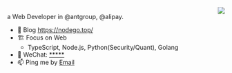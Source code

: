 <img align="right" src="https://github-readme-stats.vercel.app/api?username=ycjcl868&show_icons=true&icon_color=ad0d52&text_color=24292e&bg_color=ffffff&hide_title=true" />

a Web Developer in @antgroup, @alipay.

- 🎨 Blog https://nodego.top/
- 🏗 Focus on Web
  - TypeScript, Node.js, Python(Security/Quant), Golang
- 💬 WeChat: [*****](kylinJCL)
- 📫 Ping me by [Email](mailto:chaolinjin@gmail.com)
